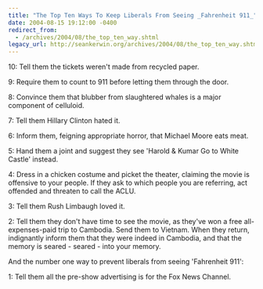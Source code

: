 ```yaml
---
title: "The Top Ten Ways To Keep Liberals From Seeing _Fahrenheit 911_"
date: 2004-08-15 19:12:00 -0400
redirect_from:
  - /archives/2004/08/the_top_ten_way.shtml
legacy_url: http://seankerwin.org/archives/2004/08/the_top_ten_way.shtml
---
```

10: Tell them the tickets weren't made from recycled paper.  

9: Require them to count to 911 before letting them through the door.  

8: Convince them that blubber from slaughtered whales is a major component of celluloid.  

7: Tell them Hillary Clinton hated it.  

6: Inform them, feigning appropriate horror, that Michael Moore eats meat.  

5: Hand them a joint and suggest they see 'Harold & Kumar Go to White Castle' instead.  

4: Dress in a chicken costume and picket the theater, claiming the movie is offensive to your people. If they ask to which people you are referring, act offended and threaten to call the ACLU.  

3: Tell them Rush Limbaugh loved it.  

2: Tell them they don't have time to see the movie, as they've won a free all-expenses-paid trip to Cambodia. Send them to Vietnam. When they return, indignantly inform them that they were indeed in Cambodia, and that the memory is seared - seared - into your memory.  

And the number one way to prevent liberals from seeing 'Fahrenheit 911':  

1: Tell them all the pre-show advertising is for the Fox News Channel.

